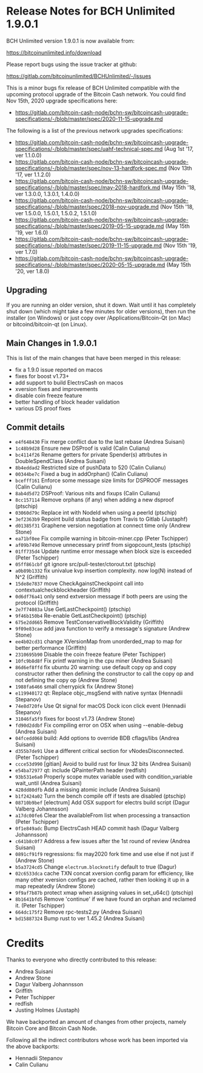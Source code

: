Release Notes for BCH Unlimited 1.9.0.1
======================================================

BCH Unlimited version 1.9.0.1 is now available from:

  <https://bitcoinunlimited.info/download>

Please report bugs using the issue tracker at github:

  <https://gitlab.com/bitcoinunlimited/BCHUnlimited/-/issues>

This is a minor bugs fix release of BCH Unlimited compatible with the upcoming protocol upgrade of the Bitcoin Cash network. You could find
Nov 15th, 2020 upgrade specifications here:

- https://gitlab.com/bitcoin-cash-node/bchn-sw/bitcoincash-upgrade-specifications/-/blob/master/spec/2020-11-15-upgrade.md

The following is a list of the previous network upgrades specifications:

- https://gitlab.com/bitcoin-cash-node/bchn-sw/bitcoincash-upgrade-specifications/-/blob/master/spec/uahf-technical-spec.md (Aug 1st '17, ver 1.1.0.0)
- https://gitlab.com/bitcoin-cash-node/bchn-sw/bitcoincash-upgrade-specifications/-/blob/master/spec/nov-13-hardfork-spec.md (Nov 13th '17, ver 1.1.2.0)
- https://gitlab.com/bitcoin-cash-node/bchn-sw/bitcoincash-upgrade-specifications/-/blob/master/spec/may-2018-hardfork.md (May 15th '18, ver 1.3.0.0, 1.3.0.1, 1.4.0.0)
- https://gitlab.com/bitcoin-cash-node/bchn-sw/bitcoincash-upgrade-specifications/-/blob/master/spec/2018-nov-upgrade.md (Nov 15th '18, ver 1.5.0.0, 1.5.0.1, 1.5.0.2, 1.5.1.0)
- https://gitlab.com/bitcoin-cash-node/bchn-sw/bitcoincash-upgrade-specifications/-/blob/master/spec/2019-05-15-upgrade.md (May 15th '19, ver 1.6.0)
- https://gitlab.com/bitcoin-cash-node/bchn-sw/bitcoincash-upgrade-specifications/-/blob/master/spec/2019-11-15-upgrade.md (Nov 15th '19, ver 1.7.0)
- https://gitlab.com/bitcoin-cash-node/bchn-sw/bitcoincash-upgrade-specifications/-/blob/master/spec/2020-05-15-upgrade.md (May 15th '20, ver 1.8.0)

Upgrading
---------

If you are running an older version, shut it down. Wait until it has completely
shut down (which might take a few minutes for older versions), then run the
installer (on Windows) or just copy over /Applications/Bitcoin-Qt (on Mac) or
bitcoind/bitcoin-qt (on Linux).

Main Changes in 1.9.0.1
-----------------------

This is list of the main changes that have been merged in this release:

- fix a 1.9.0 issue reported on macos
- fixes for boost v1.73+
- add support to build ElectrsCash on macos
- xversion fixes and improvements
- disable coin freeze feature
- better handling of block header validation
- various DS proof fixes


Commit details
--------------

- `e4f648430` Fix merge conflict due to the last rebase (Andrea Suisani)
- `1c48b9d28` Ensure new DSProof is valid (Calin Culianu)
- `bc4114f26` Rename getters for private Spender(s) attrbutes in DoubleSpendClass (Andrea Suisani)
- `8b4eddad2` Restricted size of pushData to 520 (Calin Culianu)
- `00344be7c` Fixed a bug in addOrphan() (Calin Culianu)
- `bcefff161` Enforce some message size limits for DSPROOF messages (Calin Culianu)
- `8ab4d5d72` DSProof: Various nits and fixups (Calin Culianu)
- `8cc157114` Remove orphans (if any) when adding a new dsproof (ptschip)
- `03060d79c` Replace int with NodeId when using a peerId (ptschip)
- `3ef2363b9` Repoint build status badge from Travis to Gitlab (Justaphf)
- `d01385f31` Graphene version negotiation at connect time only (Andrew Stone)
- `ea71bf0ee` Fix compile warning in bitcoin-miner.cpp (Peter Tschipper)
- `af09b749d` Remove unnecessary printf from sigopcount_tests (ptschip)
- `01ff735d4` Update runtime error message when block size is exceeded (Peter Tschipper)
- `05ff861cbf` git ignore src/pull-tester/ctorout.txt (ptschip)
- `a0b89b1332` fix univalue kvp insertion complexity. now log(N) instead of N^2 (Griffith)
- `15de8e7837` move CheckAgainstCheckpoint call into contextualcheckblockheader (Griffith)
- `0d6df76a41` only send extversion message if both peers are using the protocol (Griffith)
- `2e7f74083a` Use GetLastCheckpoint() (ptschip)
- `9f46b150b4` Re-enable GetLastCheckpoint() (ptschip)
- `675e2dd665` Remove TestConservativeBlockValidity (Griffith)
- `9f09e83cae` add java function to verify a message's signature (Andrew Stone)
- `ee4b02cd31` change XVersionMap from unorderded_map to map for better performance (Griffith)
- `2310695b90` Disable the coin freeze feature (Peter Tschipper)
- `10fc9b8d8f` Fix printf warning in the cpu miner (Andrea Suisani)
- `86d6ef8ffd` fix ubuntu 20 warning: use default copy op and copy constructor rather then defining the constructor to call the copy op and not defining the copy op (Andrew Stone)
- `1988fa6466` small cherrypick fix (Andrew Stone)
- `e119940172` qt: Replace objc_msgSend with native syntax (Hennadii Stepanov)
- `74e8d720fe` Use Qt signal for macOS Dock icon click event (Hennadii Stepanov)
- `31046fa5f9` fixes for boost v1.73 (Andrew Stone)
- `fd90d2ddbf` Fix compiling error on OSX when using --enable-debug (Andrea Suisani)
- `04fcedd068` build: Add options to override BDB cflags/libs (Andrea Suisani)
- `d355b7de91` Use a different critical section for vNodesDisconnected. (Peter Tschipper)
- `ccce53d990` [gitian] Avoid to build rust for linux 32 bits (Andrea Suisani)
- `e54ba72977` qt: include QPainterPath header (redfish)
- `93b531e6a0` Properly scope mutex variable used with condition_variable wait_until (Andrea Suisani)
- `428dd80dfb` Add a missing atomic include (Andrea Suisani)
- `b1f2424a02` Turn the bench compile off if tests are disabled (ptschip)
- `08710b9bef` [electrum] Add OSX support for electrs build script (Dagur Valberg Johannsson)
- `a17dc00fe6` Clear the availableFrom list when processing a transaction (Peter Tschipper)
- `0f1e849adc` Bump ElectrsCash HEAD commit hash (Dagur Valberg Johannsson)
- `c641b8c0f7` Address a few issues after the 1st round of review (Andrea Suisani)
- `0891cf91f9` regressions: fix may2020 fork time and use else if not just if (Andrew Stone)
- `b5a3724cd5` Change `electrum.blocknotify` default to true (Dagur)
- `02c6533dca` cache TXN concat xversion config param for efficiency, like many other xversion configs are cached, rather then looking it up in a map repeatedly (Andrew Stone)
- `9f9af7b87b` protect xmap when assigning values in set_u64c() (ptschip)
- `8b1641bfd5` Remove 'continue' if we have found an orphan and reclamed it. (Peter Tschipper)
- `664dc175f2` Remove rpc-tests2.py (Andrea Suisani)
- `bd15887324` Bump rust to ver 1.45.2 (Andrea Suisani)

Credits
=======

Thanks to everyone who directly contributed to this release:

- Andrea Suisani
- Andrew Stone
- Dagur Valberg Johannsson
- Griffith
- Peter Tschipper
- redfish
- Justing Holmes (Justaph)

We have backported an amount of changes from other projects, namely Bitcoin Core and Bitcoin Cash Node.

Following all the indirect contributors whose work has been imported via the above backports:

- Hennadii Stepanov
- Calin Culianu
